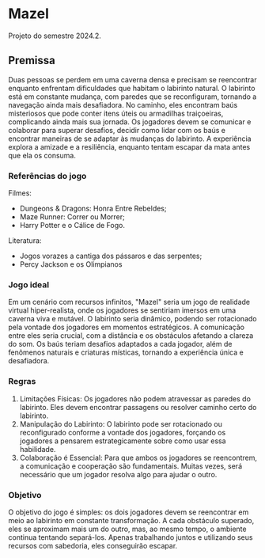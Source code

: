 # Mazel
Projeto do semestre 2024.2.
## Premissa
Duas pessoas se perdem em uma caverna densa e precisam se reencontrar enquanto enfrentam dificuldades que habitam o labirinto natural. O labirinto está em constante mudança, com paredes que se reconfiguram, tornando a navegação ainda mais desafiadora. No caminho, eles encontram  baús misteriosos que pode conter itens úteis ou armadilhas traiçoeiras, complicando ainda mais sua jornada. Os jogadores devem se comunicar e colaborar para superar desafios, decidir como lidar com os baús e encontrar maneiras de se adaptar às mudanças do labirinto. A experiência explora a amizade e a resiliência, enquanto tentam escapar da mata antes que ela os consuma. 

### Referências do jogo

Filmes:

- Dungeons & Dragons: Honra Entre Rebeldes;
- Maze Runner: Correr ou Morrer;
- Harry Potter e o Cálice de Fogo.

Literatura:

- Jogos vorazes a cantiga dos pássaros e das serpentes;
- Percy Jackson e os Olimpianos

### Jogo ideal

Em um cenário com recursos infinitos, "Mazel" seria um jogo de realidade virtual hiper-realista, onde os jogadores se sentiriam imersos em uma caverna viva e mutável. O labirinto seria dinâmico, podendo ser rotacionado pela vontade dos jogadores em momentos estratégicos. A comunicação entre eles seria crucial, com a distância e os obstáculos afetando a clareza do som. Os baús teriam desafios adaptados a cada jogador, além de fenômenos naturais e criaturas místicas, tornando a experiência única e desafiadora.

### Regras

1. Limitações Físicas: Os jogadores não podem atravessar as paredes do labirinto. Eles devem encontrar passagens ou resolver caminho certo do labirinto.
2. Manipulação do Labirinto: O labirinto pode ser rotacionado ou reconfigurado conforme a vontade dos jogadores, forçando os jogadores a pensarem estrategicamente sobre como usar essa habilidade.
3. Colaboração é Essencial: Para que ambos os jogadores se reencontrem, a comunicação e cooperação são fundamentais. Muitas vezes, será necessário que um jogador resolva algo para ajudar o outro.

### Objetivo

O objetivo do jogo é simples: os dois jogadores devem se reencontrar em meio ao labirinto em constante transformação. A cada obstáculo superado, eles se aproximam mais um do outro, mas, ao mesmo tempo, o ambiente continua tentando separá-los. Apenas trabalhando juntos e utilizando seus recursos com sabedoria, eles conseguirão escapar.